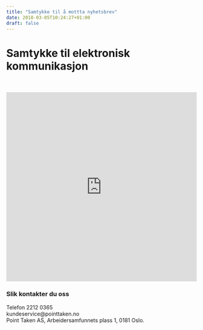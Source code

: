 ```yaml
---
title: "Samtykke til å mottta nyhetsbrev"
date: 2018-03-05T10:24:27+01:00
draft: false
---
```


<div class="container">
    <div class="row">
        <div class="col-md-12 col-lg-8 mx-auto m-4">
            <div class="heading text-center mt-5 mb-2">
                <h1>Samtykke til elektronisk kommunikasjon</h1>
            </div>
            <br><br>
             <iframe src="http://web.pointtaken.no/pointtakenno-aaajs/pages/4f16l0gpeeipxganoirrlg.html" allowtransparency="true" width="100%" height="500px" type="text/html" frameborder="0" style="border:0"></iframe>
            <br>
            <h3>Slik kontakter du oss</h3>
            <p>Telefon 2212 0365<br>
            kundeservice@pointtaken.no<br>
            Point Taken AS, Arbeidersamfunnets plass 1, 0181 Oslo.
            </p>
        </div>
    </div>
</div>



 
  
